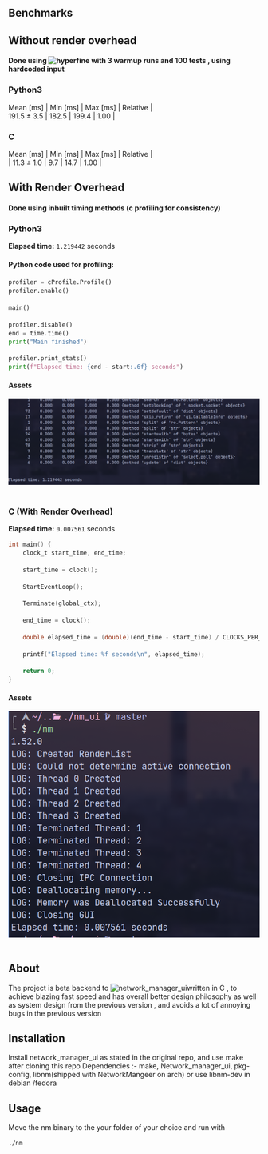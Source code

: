 ## Benchmarks 
## Without render overhead
#### Done using ![hyperfine](https://github.com/sharkdp/hyperfine) with 3 warmup runs and 100 tests , using hardcoded input </br>

### Python3  </br>

 Mean [ms]   | Min [ms] | Max [ms] | Relative |</br>
 191.5 ± 3.5 | 182.5 | 199.4 | 1.00 |</br>
### C </br>
 Mean [ms] | Min [ms] | Max [ms] | Relative |</br>
| 11.3 ± 1.0 | 9.7 | 14.7 | 1.00 | </br>

## With Render Overhead
#### Done using inbuilt timing methods (c profiling for consistency)</br>

### Python3

**Elapsed time:** `1.219442` seconds  

#### Python code used for profiling:
```python
profiler = cProfile.Profile()
profiler.enable()

main()

profiler.disable()
end = time.time()
print("Main finished")

profiler.print_stats()
print(f"Elapsed time: {end - start:.6f} seconds")
```
#### Assets
![python](./assets/python.png)
</br> </br>
### C (With Render Overhead)
**Elapsed time:** `0.007561` seconds

```c
int main() {
    clock_t start_time, end_time;

    start_time = clock();

    StartEventLoop();

    Terminate(global_ctx);

    end_time = clock();

    double elapsed_time = (double)(end_time - start_time) / CLOCKS_PER_SEC;

    printf("Elapsed time: %f seconds\n", elapsed_time);

    return 0;
}

```

#### Assets
![c](./assets/c.png)
</br> </br>

## About

The project is beta backend to ![network_manager_ui](https://github.com/Blazzzeee/network_manager_ui)written in C , to achieve blazing fast speed and has overall better design philosophy as well as system design from the previous version , and avoids a lot of annoying bugs in the previous version

## Installation
Install network_manager_ui as stated in the original repo, and use make after cloning this repo
Dependencies :- make, Network_manager_ui, pkg-config, libnm(shipped with NetworkMangeer on arch) or use libnm-dev in debian /fedora

## Usage
Move the nm binary to the your folder of your choice and run with
```bash
./nm
```
